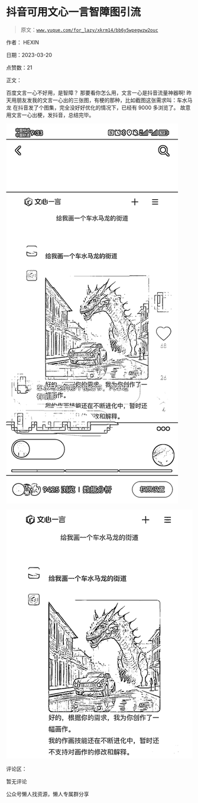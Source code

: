 # 抖音可用文心一言智障图引流

> 原文：[`www.yuque.com/for_lazy/xkrm14/bb6y5wpegwzw2ouc`](https://www.yuque.com/for_lazy/xkrm14/bb6y5wpegwzw2ouc)



作者： HEXIN



日期：2023-03-20



点赞数：21



正文：



百度文言一心不好用，是智障？ 那要看你怎么用，文言一心是抖音流量神器啊! 昨天用朋友发我的文言一心出的三张图，有梗的那种，比如截图这张需求叫：车水马龙 在抖音发了个图集，完全没好好优化的情况下，已经有 9000 多浏览了。 故意用文言一心出梗，发抖音，总结完毕。



![](img/1dc4d9c22e5ef052dac0a48533bc2fe6.png)  

![](img/5efc636818d54eeda94db61b24910436.png)  

评论区：



暂无评论



公众号懒人找资源，懒人专属群分享

</ne-p></ne-p>